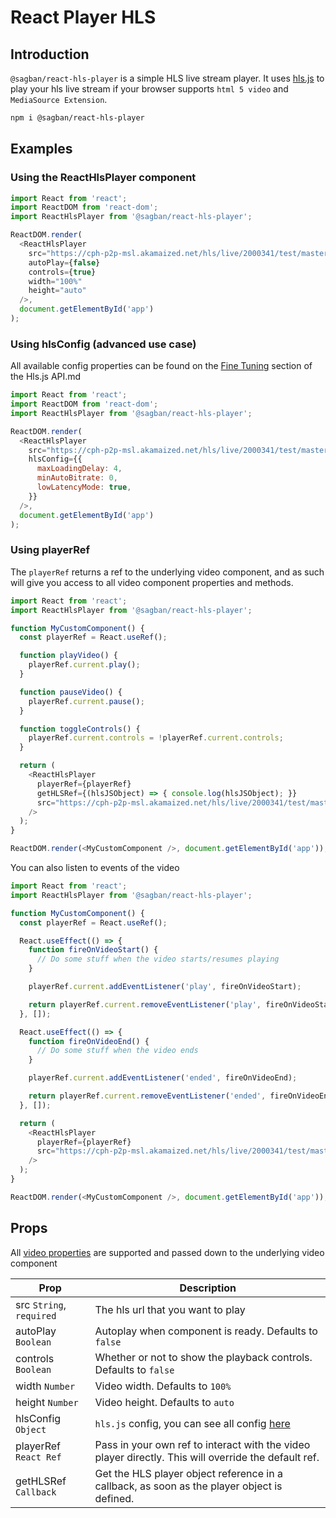 # React Player HLS


## Introduction

`@sagban/react-hls-player` is a simple HLS live stream player.
It uses [hls.js](https://github.com/video-dev/hls.js) to play your hls live stream if your browser supports `html 5 video` and `MediaSource Extension`.

```bash
npm i @sagban/react-hls-player
```

## Examples

### Using the ReactHlsPlayer component

```javascript
import React from 'react';
import ReactDOM from 'react-dom';
import ReactHlsPlayer from '@sagban/react-hls-player';

ReactDOM.render(
  <ReactHlsPlayer
    src="https://cph-p2p-msl.akamaized.net/hls/live/2000341/test/master.m3u8"
    autoPlay={false}
    controls={true}
    width="100%"
    height="auto"
  />,
  document.getElementById('app')
);
```

### Using hlsConfig (advanced use case)

All available config properties can be found on the [Fine Tuning](https://github.com/video-dev/hls.js/blob/master/docs/API.md#fine-tuning) section of the Hls.js API.md

```javascript
import React from 'react';
import ReactDOM from 'react-dom';
import ReactHlsPlayer from '@sagban/react-hls-player';

ReactDOM.render(
  <ReactHlsPlayer
    src="https://cph-p2p-msl.akamaized.net/hls/live/2000341/test/master.m3u8"
    hlsConfig={{
      maxLoadingDelay: 4,
      minAutoBitrate: 0,
      lowLatencyMode: true,
    }}
  />,
  document.getElementById('app')
);
```

### Using playerRef

The `playerRef` returns a ref to the underlying video component, and as such will give you access to all video component properties and methods.

```javascript
import React from 'react';
import ReactHlsPlayer from '@sagban/react-hls-player';

function MyCustomComponent() {
  const playerRef = React.useRef();

  function playVideo() {
    playerRef.current.play();
  }

  function pauseVideo() {
    playerRef.current.pause();
  }

  function toggleControls() {
    playerRef.current.controls = !playerRef.current.controls;
  }

  return (
    <ReactHlsPlayer
      playerRef={playerRef}
      getHLSRef={(hlsJSObject) => { console.log(hlsJSObject); }}
      src="https://cph-p2p-msl.akamaized.net/hls/live/2000341/test/master.m3u8"
    />
  );
}

ReactDOM.render(<MyCustomComponent />, document.getElementById('app'));
```

You can also listen to events of the video

```javascript
import React from 'react';
import ReactHlsPlayer from '@sagban/react-hls-player';

function MyCustomComponent() {
  const playerRef = React.useRef();

  React.useEffect(() => {
    function fireOnVideoStart() {
      // Do some stuff when the video starts/resumes playing
    }

    playerRef.current.addEventListener('play', fireOnVideoStart);

    return playerRef.current.removeEventListener('play', fireOnVideoStart);
  }, []);

  React.useEffect(() => {
    function fireOnVideoEnd() {
      // Do some stuff when the video ends
    }

    playerRef.current.addEventListener('ended', fireOnVideoEnd);

    return playerRef.current.removeEventListener('ended', fireOnVideoEnd);
  }, []);

  return (
    <ReactHlsPlayer
      playerRef={playerRef}
      src="https://cph-p2p-msl.akamaized.net/hls/live/2000341/test/master.m3u8"
    />
  );
}

ReactDOM.render(<MyCustomComponent />, document.getElementById('app'));
```

## Props

All [video properties](https://www.w3schools.com/tags/att_video_poster.asp) are supported and passed down to the underlying video component

| Prop                     | Description                                                                                                             |
| ------------------------ | ----------------------------------------------------------------------------------------------------------------------- |
| src `String`, `required` | The hls url that you want to play                                                                                       |
| autoPlay `Boolean`       | Autoplay when component is ready. Defaults to `false`                                                                   |
| controls `Boolean`       | Whether or not to show the playback controls. Defaults to `false`                                                       |
| width `Number`           | Video width. Defaults to `100%`                                                                                         |
| height `Number`          | Video height. Defaults to `auto`                                                                                        |
| hlsConfig `Object`       | `hls.js` config, you can see all config [here](https://github.com/video-dev/hls.js/blob/master/docs/API.md#fine-tuning) |
| playerRef `React Ref`    | Pass in your own ref to interact with the video player directly. This will override the default ref.                    |
| getHLSRef `Callback`     | Get the HLS player object reference in a callback, as soon as the player object is defined.                    |



<!-- markdownlint-enable -->
<!-- prettier-ignore-end -->